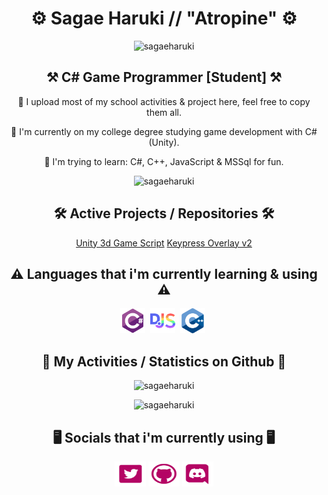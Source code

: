 <h1 align = "center">⚙️  Sagae Haruki // "Atropine" ⚙️</h1>
<p align = "center"><img src = "https://lanyard-profile-readme.vercel.app/api/817577444805836831?idleMessage=" alt="sagaeharuki"/></p>    
<h2 align = "center">⚒ C# Game Programmer [Student] ⚒</h2> 
       
<div align = "center">    
    
🔔 I upload most of my school activities & project here, feel free to copy them all.
  
🔭 I'm currently on my college degree studying game development with C# (Unity).
  
🌱 I'm trying to learn: C#, C++, JavaScript & MSSql for fun.

<img src="https://komarev.com/ghpvc/?username=sagaeharuki&label=Profile%20views&color=0902d1&style=flat" alt="sagaeharuki" />
</div> 

<h2 align = "center">🛠  Active Projects / Repositories  🛠</h2>
<div align = "center">
  
[Unity 3d Game Script](https://github.com/SagaeHaruki/SGameScripts)
[Keypress Overlay v2](https://github.com/SagaeHaruki/KeypressOverlayV2)

</div>

<h2 align = "center">⚠️ Languages that i'm currently learning & using ⚠️</h2>

<div align= "center" id="badges">
  <img src = "https://github.com/devicons/devicon/blob/master/icons/csharp/csharp-original.svg" title="CSharp" width="40" height="40"/>&nbsp;
  <img src = "https://github.com/devicons/devicon/blob/master/icons/discordjs/discordjs-original.svg" title="DiscordJS" width="40" height="40"/>&nbsp;
  <img src = "https://github.com/devicons/devicon/blob/master/icons/cplusplus/cplusplus-original.svg" title="CPlusPlus" width="40" height="40"/>&nbsp;
</div>

<h2 align = "center">📌 My Activities / Statistics on Github 📌</h2>

<div align= "center" id = "badges">
  <p align "center"><img src = "https://github-readme-stats.vercel.app/api?username=sagaeharuki&show_icons=true&locale=en&theme=gruvbox" alt="sagaeharuki"/></p>
  <p align "center"><img src = "https://github-readme-stats.vercel.app/api/top-langs?username=sagaeharuki&show_icons=true&locale=en&layout=compact&theme=gruvbox" alt="sagaeharuki" /></p>
</div>

<h2 align="center">🖥 Socials that i'm currently using 🖥</h2>
<p align="center">
<a href="https://twitter.com/harukiisagae_" target = "blank"><img src="https://github.com/SagaeHaruki/Images/blob/main/twitter.svg" title="Twitter" width="50" height="40"/></a>
<a href="https://github.com/SagaeHaruki" target = "blank"><img src = "https://github.com/SagaeHaruki/Images/blob/main/github-original.svg" title="Github" width="50" height="40"/></a>
<a href="https://discord.com/users/817577444805836831" target = "blank"><img src = "https://github.com/SagaeHaruki/Images/blob/main/discord_icon.svg" title="Discord" width="50" height="40"/></a>
</p>
